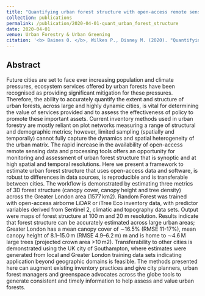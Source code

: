 ```yaml
---
title: "Quantifying urban forest structure with open-access remote sensing data sets"
collection: publications
permalink: /publication/2020-04-01-quant_urban_forest_structure
date: 2020-04-01
venue: Urban Forestry & Urban Greening
citation: '<b> Baines O. </b>, Wilkes P., Disney M. (2020). "Quantifying urban forest structure with open-access remote sensing data sets" <i>Urban Forestry & Urban Greening</i>. 50(126653).'
---
```



## Abstract
Future cities are set to face ever increasing population and climate pressures, ecosystem services offered by urban forests have been recognised as providing significant mitigation for these pressures. Therefore, the ability to accurately quantify the extent and structure of urban forests, across large and highly dynamic cities, is vital for determining the value of services provided and to assess the effectiveness of policy to promote these important assets. Current inventory methods used in urban forestry are mostly reliant on plot networks measuring a range of structural and demographic metrics; however, limited sampling (spatially and temporally) cannot fully capture the dynamics and spatial heterogeneity of the urban matrix. The rapid increase in the availability of open-access remote sensing data and processing tools offers an opportunity for monitoring and assessment of urban forest structure that is synoptic and at high spatial and temporal resolutions. Here we present a framework to estimate urban forest structure that uses open-access data and software, is robust to differences in data sources, is reproducible and is transferable between cities. The workflow is demonstrated by estimating three metrics of 3D forest structure (canopy cover, canopy height and tree density) across the Greater London area (1577 km2). Random Forest was trained with open-access airborne LiDAR or iTree Eco inventory data, with predictor variables derived from Sentinel 2, climatic and topography data sets. Output were maps of forest structure at 100 m and 20 m resolution. Results indicate that forest structure can be accurately estimated across large urban areas; Greater London has a mean canopy cover of ∼16.5% (RMSE 11-17%), mean canopy height of 8.1–15.0 m (RMSE 4.9–6.2 m) m and is home to ∼4.6 M large trees (projected crown area >10 m2). Transferability to other cities is demonstrated using the UK city of Southampton, where estimates were generated from local and Greater London training data sets indicating application beyond geographic domains is feasible. The methods presented here can augment existing inventory practices and give city planners, urban forest managers and greenspace advocates across the globe tools to generate consistent and timely information to help assess and value urban forests.
